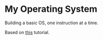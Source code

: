 # My Operating System

Building a basic OS, one instruction at a time.

Based on [this](https://github.com/cfenollosa/os-tutorial) tutorial.
